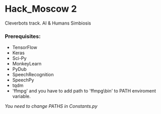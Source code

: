 # Hack_Moscow 2
Cleverbots track. AI &amp; Humans Simbiosis

### Prerequisites:

- TensorFlow
- Keras
- Sci-Py
- MonkeyLearn
- PyDub
- SpeechRecognition
- SpeechPy
- tqdm
- 'ffmpg' and you have to add path to 'ffmpg\bin' to PATH enviroment variable.

*You need to change PATHS in Constants.py* 
